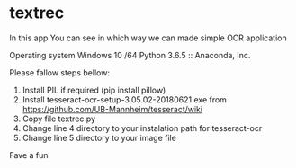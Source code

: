 # textrec
In this app You can see in which way we can made simple OCR application

Operating system Windows 10 /64
Python 3.6.5 :: Anaconda, Inc.

Please fallow steps bellow:
1) Install PIL if required (pip install pillow)
2) Install tesseract-ocr-setup-3.05.02-20180621.exe from https://github.com/UB-Mannheim/tesseract/wiki
3) Copy file textrec.py
4) Change line 4 directory to your instalation path for tesseract-ocr
5) Change line 5 directory to your image file

Fave a fun
